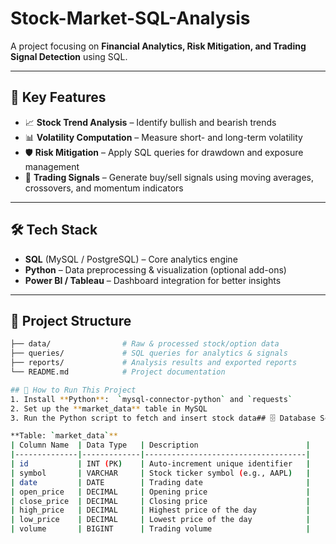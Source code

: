 # Stock-Market-SQL-Analysis  

A project focusing on **Financial Analytics, Risk Mitigation, and Trading Signal Detection** using SQL.  

---

## 🔑 Key Features  
- 📈 **Stock Trend Analysis** – Identify bullish and bearish trends  
- 📊 **Volatility Computation** – Measure short- and long-term volatility  
- 🛡 **Risk Mitigation** – Apply SQL queries for drawdown and exposure management  
- 📌 **Trading Signals** – Generate buy/sell signals using moving averages, crossovers, and momentum indicators  

---

## 🛠 Tech Stack  
- **SQL** (MySQL / PostgreSQL) – Core analytics engine  
- **Python** – Data preprocessing & visualization (optional add-ons)  
- **Power BI / Tableau** – Dashboard integration for better insights  

---

## 📂 Project Structure  
```bash
├── data/                # Raw & processed stock/option data
├── queries/             # SQL queries for analytics & signals
├── reports/             # Analysis results and exported reports
└── README.md            # Project documentation

## 🔗 How to Run This Project
1. Install **Python**:  `mysql-connector-python` and `requests`
2. Set up the **market_data** table in MySQL
3. Run the Python script to fetch and insert stock data## 🗄 Database Schema

**Table: `market_data`**
| Column Name  | Data Type   | Description                        |
|--------------|-------------|------------------------------------|
| id           | INT (PK)    | Auto-increment unique identifier   |
| symbol       | VARCHAR     | Stock ticker symbol (e.g., AAPL)   |
| date         | DATE        | Trading date                       |
| open_price   | DECIMAL     | Opening price                      |
| close_price  | DECIMAL     | Closing price                      |
| high_price   | DECIMAL     | Highest price of the day           |
| low_price    | DECIMAL     | Lowest price of the day            |
| volume       | BIGINT      | Trading volume                     |
